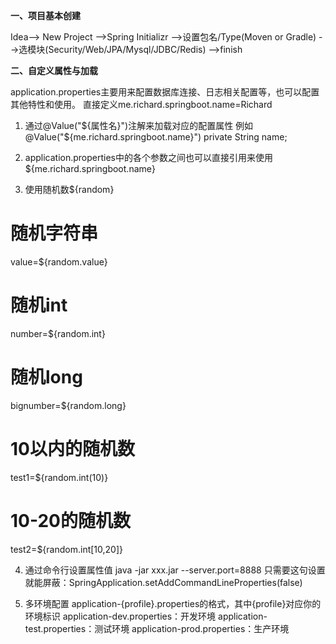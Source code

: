 **一、项目基本创建**

Idea--> New Project -->Spring Initializr -->设置包名/Type(Moven or Gradle) -->选模块(Security/Web/JPA/Mysql/JDBC/Redis) -->finish

**二、自定义属性与加载**

application.properties主要用来配置数据库连接、日志相关配置等，也可以配置其他特性和使用。
直接定义me.richard.springboot.name=Richard

1. 通过@Value("${属性名}")注解来加载对应的配置属性
  例如
  @Value("${me.richard.springboot.name}")
  private String name;

2. application.properties中的各个参数之间也可以直接引用来使用${me.richard.springboot.name}

3. 使用随机数${random}
  # 随机字符串
  value=${random.value}
  # 随机int
  number=${random.int}
  # 随机long
  bignumber=${random.long}
  # 10以内的随机数
  test1=${random.int(10)}
  # 10-20的随机数
  test2=${random.int[10,20]}

4. 通过命令行设置属性值
  java -jar xxx.jar --server.port=8888
  只需要这句设置就能屏蔽：SpringApplication.setAddCommandLineProperties(false)

5. 多环境配置
  application-{profile}.properties的格式，其中{profile}对应你的环境标识
  application-dev.properties：开发环境
  application-test.properties：测试环境
  application-prod.properties：生产环境
  
